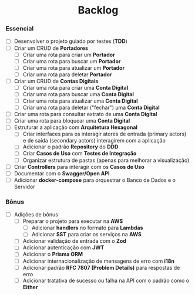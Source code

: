 <div align="center">
  <h1>Backlog</h1>
  <p ></p>
</div>

### Essencial

- [ ] Desenvolver o projeto guiado por testes (**TDD**)
- [ ] Criar um CRUD de **Portadores**
  - [ ] Criar uma rota para criar um **Portador**
  - [ ] Criar uma rota para buscar um **Portador**
  - [ ] Criar uma rota para atualizar um **Portador**
  - [ ] Criar uma rota para deletar **Portador**
- [ ] Criar um CRUD de **Contas Digitais**
  - [ ] Criar uma rota para criar uma **Conta Digital**
  - [ ] Criar uma rota para buscar uma **Conta Digital**
  - [ ] Criar uma rota para atualizar uma **Conta Digital**
  - [ ] Criar uma rota para deletar ("fechar") uma **Conta Digital**
- [ ] Criar uma rota para consultar extrato de uma **Conta Digital**
- [ ] Criar uma rota para bloquear uma **Conta Digital**
- [ ] Estruturar a aplicação com **Arquitetura Hexagonal**
  - [ ] Criar interfaces para os interagir atores de entrada (primary actors) e de saída (secondary actors) interagirem com a aplicação
  - [ ] Adicionar o padrão **Repository** do **DDD**
  - [ ] Criar **Casos de Uso** com **Testes de Integração**
  - [ ] Organizar estrutura de pastas (apenas para melhorar a visualização)
- [ ] Criar **Controllers** para interagir com os **Casos de Uso**
- [ ] Documentar com o **Swagger/Open API**
- [ ] Adicionar **docker-compose** para orquestrar o Banco de Dados e o Servidor

### Bônus

- [ ] Adições de bônus
  - [ ] Preparar o projeto para executar na **AWS**
    - [ ] Adicionar **handlers** no formato para **Lambdas**
    - [ ] Adicionar **SST** para criar os serviços na **AWS**
  - [ ] Adicionar validação de entrada com o **Zod**
  - [ ] Adicionar autenticação com **JWT**
  - [ ] Adicionar o **Prisma ORM**
  - [ ] Adicionar internacionalização de mensagens de erro com **i18n**
  - [ ] Adicionar padrão **RFC 7807 (Problem Details)** para respostas de erro
  - [ ] Adicionar tratativa de sucesso ou falha na API com o padrão como o **Either**
